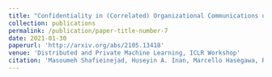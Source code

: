 ```yaml
---
title: "Confidentiality in (Correlated) Organizational Communications using Pufferfish Privacy"
collection: publications
permalink: /publication/paper-title-number-7
date: 2021-01-30
paperurl: 'http://arxiv.org/abs/2105.13418'
venue: 'Distributed and Private Machine Learning, ICLR Workshop'
citation: 'Masoumeh Shafieinejad, Huseyin A. Inan, Marcello Hasegawa, Robert Sim,  On Privacy and Confidentiality of Communications in Organizational Grahs, DPML-ICLR2021'
---
```

